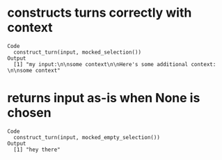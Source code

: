 # constructs turns correctly with context

    Code
      construct_turn(input, mocked_selection())
    Output
      [1] "my input:\n\nsome context\n\nHere's some additional context: \n\nsome context"

# returns input as-is when None is chosen

    Code
      construct_turn(input, mocked_empty_selection())
    Output
      [1] "hey there"

